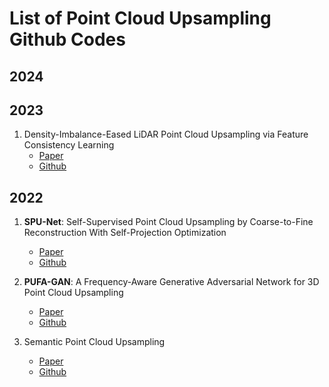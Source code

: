 # List of Point Cloud Upsampling Github Codes

## 2024
## 2023
1. Density-Imbalance-Eased LiDAR Point Cloud Upsampling via Feature Consistency Learning  
    - [Paper](https://ieeexplore.ieee.org/document/9743721)  
    - [Github](https://github.com/nycu-acm/Density-Imbalance-Eased)

## 2022
1. **SPU-Net**: Self-Supervised Point Cloud Upsampling by Coarse-to-Fine Reconstruction With Self-Projection Optimization  
    - [Paper](https://ieeexplore.ieee.org/document/9794769)  
    - [Github](https://github.com/liuxinhai/SPU-Net)

2. **PUFA-GAN**: A Frequency-Aware Generative Adversarial Network for 3D Point Cloud Upsampling  
    - [Paper](https://ieeexplore.ieee.org/document/9961237)  
    - [Github](https://github.com/yuanhui0325/PUFA-GAN)

3. Semantic Point Cloud Upsampling  
    - [Paper](https://ieeexplore.ieee.org/document/9738472)  
    - [Github](https://github.com/yuanhui0325/PUFA-GAN)